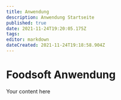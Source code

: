 ```yaml
---
title: Anwendung
description: Anwendung Startseite
published: true
date: 2021-11-24T19:20:05.175Z
tags: 
editor: markdown
dateCreated: 2021-11-24T19:18:58.904Z
---
```


# Foodsoft Anwendung
Your content here